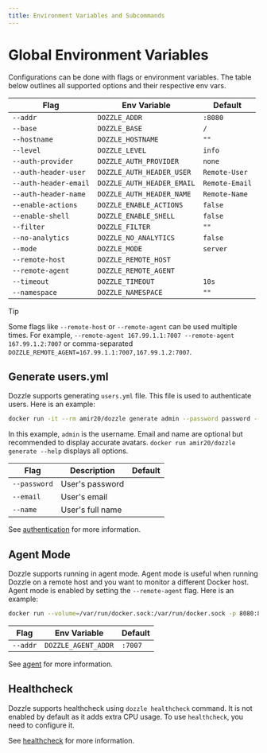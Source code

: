 ```yaml
---
title: Environment Variables and Subcommands
---
```


# Global Environment Variables

Configurations can be done with flags or environment variables. The table below outlines all supported options and their respective env vars.

| Flag                  | Env Variable               | Default        |
| --------------------- | -------------------------- | -------------- |
| `--addr`              | `DOZZLE_ADDR`              | `:8080`        |
| `--base`              | `DOZZLE_BASE`              | `/`            |
| `--hostname`          | `DOZZLE_HOSTNAME`          | `""`           |
| `--level`             | `DOZZLE_LEVEL`             | `info`         |
| `--auth-provider`     | `DOZZLE_AUTH_PROVIDER`     | `none`         |
| `--auth-header-user`  | `DOZZLE_AUTH_HEADER_USER`  | `Remote-User`  |
| `--auth-header-email` | `DOZZLE_AUTH_HEADER_EMAIL` | `Remote-Email` |
| `--auth-header-name`  | `DOZZLE_AUTH_HEADER_NAME`  | `Remote-Name`  |
| `--enable-actions`    | `DOZZLE_ENABLE_ACTIONS`    | `false`        |
| `--enable-shell`      | `DOZZLE_ENABLE_SHELL`      | `false`        |
| `--filter`            | `DOZZLE_FILTER`            | `""`           |
| `--no-analytics`      | `DOZZLE_NO_ANALYTICS`      | `false`        |
| `--mode`              | `DOZZLE_MODE`              | `server`       |
| `--remote-host`       | `DOZZLE_REMOTE_HOST`       |                |
| `--remote-agent`      | `DOZZLE_REMOTE_AGENT`      |                |
| `--timeout`           | `DOZZLE_TIMEOUT`           | `10s`          |
| `--namespace`         | `DOZZLE_NAMESPACE`         | `""`           |

> [!TIP]
> Some flags like `--remote-host` or `--remote-agent` can be used multiple times. For example, `--remote-agent 167.99.1.1:7007 --remote-agent 167.99.1.2:7007` or comma-separated `DOZZLE_REMOTE_AGENT=167.99.1.1:7007,167.99.1.2:7007`.

## Generate users.yml

Dozzle supports generating `users.yml` file. This file is used to authenticate users. Here is an example:

```sh
docker run -it --rm amir20/dozzle generate admin --password password --email test@email.net --name "John Doe" > users.yml
```

In this example, `admin` is the username. Email and name are optional but recommended to display accurate avatars. `docker run amir20/dozzle generate --help` displays all options.

| Flag         | Description      | Default |
| ------------ | ---------------- | ------- |
| `--password` | User's password  |         |
| `--email`    | User's email     |         |
| `--name`     | User's full name |         |

See [authentication](/guide/authentication) for more information.

## Agent Mode

Dozzle supports running in agent mode. Agent mode is useful when running Dozzle on a remote host and you want to monitor a different Docker host. Agent mode is enabled by setting the `--remote-agent` flag. Here is an example:

```sh
docker run --volume=/var/run/docker.sock:/var/run/docker.sock -p 8080:8080 amir20/dozzle --remote-agent remote-ip:7007
```

| Flag     | Env Variable        | Default |
| -------- | ------------------- | ------- |
| `--addr` | `DOZZLE_AGENT_ADDR` | `:7007` |

See [agent](/guide/agent) for more information.

## Healthcheck

Dozzle supports healthcheck using `dozzle healthcheck` command. It is not enabled by default as it adds extra CPU usage. To use `healthcheck`, you need to configure it.

See [healthcheck](/guide/healthcheck) for more information.
